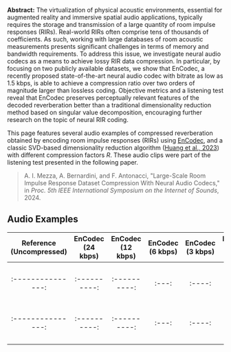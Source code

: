 __Abstract:__ The virtualization of physical acoustic environments, essential for augmented reality and immersive spatial audio applications, typically requires the storage and transmission of a large quantity of room impulse responses (RIRs). Real-world RIRs often comprise tens of thousands of coefficients. As such, working with large databases of room acoustic measurements presents significant challenges in terms of memory and bandwidth requirements. To address this issue, we investigate neural audio codecs as a means to achieve lossy RIR data compression. In particular, by focusing on two publicly available datasets, we show that EnCodec, a recently proposed state-of-the-art neural audio codec with bitrate as low as 1.5 kbps, is able to achieve a compression ratio over two orders of magnitude larger than lossless coding. Objective metrics and a listening test reveal that EnCodec preserves perceptually relevant features of the decoded reverberation better than a traditional dimensionality reduction method based on singular value decomposition, encouraging further research on the topic of neural RIR coding. 

This page features several audio examples of compressed reverberation obtained by encoding room impulse responses (RIRs) using [EnCodec](https://github.com/facebookresearch/encodec), and a classic SVD-based dimensionality reduction algorithm ([Huang et al., 2023](https://doi.org/10.1109/LSP.2023.3306619)) with different compression factors _R_.
These audio clips were part of the listening test presented in the following paper.

> A. I. Mezza, A. Bernardini, and F. Antonacci, "Large-Scale Room Impulse Response Dataset Compression With Neural Audio Codecs," in *Proc. 5th IEEE International Symposium on the Internet of Sounds*, 2024.

## Audio Examples

| Reference (Uncompressed) | EnCodec (24 kbps) | EnCodec (12 kbps) | EnCodec (6 kbps) | EnCodec (3 kbps) | EnCodec (1.5 kbps) |  SVD (R=16)  | SVD (R=8) | SVD (R=4) |
| :---------------: | :----------: | :----------: | :---: | :----: | :----: | :---: | :-----: | :------------: |
| <audio  preload="auto" style="width: 90px"><source src="audio/reference/p300-reference.wav" type="audio/mpeg">Your browser does not support the audio element.</audio> | <audio  preload="auto" style="width: 90px"><source src="audio/encodec/p300-24kbps.wav" type="audio/mpeg">Your browser does not support the audio element.</audio> | <audio  preload="auto" style="width: 90px"><source src="audio/encodec/p300-12kbps.wav" type="audio/mpeg">Your browser does not support the audio element.</audio> | <audio  preload="auto" style="width: 90px"><source src="audio/encodec/p300-6kbps.wav" type="audio/mpeg">Your browser does not support the audio element.</audio> | <audio  preload="auto" style="width: 90px"><source src="audio/encodec/p300-3kbps.wav" type="audio/mpeg">Your browser does not support the audio element.</audio>| <audio  preload="auto" style="width: 90px"><source src="audio/encodec/p300-1.5kbps.wav" type="audio/mpeg">Your browser does not support the audio element.</audio>|  <audio  preload="auto" style="width: 90px"><source src="audio/svd/p300-R=16.wav" type="audio/mpeg">Your browser does not support the audio element.</audio>| <audio  preload="auto" style="width: 90px"><source src="audio/svd/p300-R=8.wav" type="audio/mpeg">Your browser does not support the audio element.</audio>| <audio  preload="auto" style="width: 90px"><source src="audio/svd/p300-R=4.wav" type="audio/mpeg">Your browser does not support the audio element.</audio>|
| :---------------: | :----------: | :----------: | :---: | :----: | :----: | :---: | :-----: | :------------: |
| <audio  preload="auto" style="width: 90px"><source src="audio/reference/p227-reference.wav" type="audio/mpeg">Your browser does not support the audio element.</audio> | <audio  preload="auto" style="width: 90px"><source src="audio/encodec/p227-24kbps.wav" type="audio/mpeg">Your browser does not support the audio element.</audio> | <audio  preload="auto" style="width: 90px"><source src="audio/encodec/p227-12kbps.wav" type="audio/mpeg">Your browser does not support the audio element.</audio> | <audio  preload="auto" style="width: 90px"><source src="audio/encodec/p227-6kbps.wav" type="audio/mpeg">Your browser does not support the audio element.</audio> | <audio  preload="auto" style="width: 90px"><source src="audio/encodec/p2273kbps.wav" type="audio/mpeg">Your browser does not support the audio element.</audio>| <audio  preload="auto" style="width: 90px"><source src="audio/encodec/p227-1.5kbps.wav" type="audio/mpeg">Your browser does not support the audio element.</audio>|  <audio  preload="auto" style="width: 90px"><source src="audio/svd/p227-R=16.wav" type="audio/mpeg">Your browser does not support the audio element.</audio>| <audio  preload="auto" style="width: 90px"><source src="audio/svd/p227-R=8.wav" type="audio/mpeg">Your browser does not support the audio element.</audio>| <audio  preload="auto" style="width: 90px"><source src="audio/svd/p227-R=4.wav" type="audio/mpeg">Your browser does not support the audio element.</audio>|
| :---------------: | :----------: | :----------: | :---: | :----: | :----: | :---: | :-----: | :------------: |
| <audio  preload="auto" style="width: 90px"><source src="audio/reference/DontMeanAthing_Sax-reference.wav" type="audio/mpeg">Your browser does not support the audio element.</audio> | <audio  preload="auto" style="width: 90px"><source src="audio/encodec/DontMeanAthing_Sax-24kbps.wav" type="audio/mpeg">Your browser does not support the audio element.</audio> | <audio  preload="auto" style="width: 90px"><source src="audio/encodec/DontMeanAthing_Sax-12kbps.wav" type="audio/mpeg">Your browser does not support the audio element.</audio> | <audio  preload="auto" style="width: 90px"><source src="audio/encodec/DontMeanAthing_Sax-6kbps.wav" type="audio/mpeg">Your browser does not support the audio element.</audio> | <audio  preload="auto" style="width: 90px"><source src="audio/encodec/DontMeanAthing_Sax-3kbps.wav" type="audio/mpeg">Your browser does not support the audio element.</audio>| <audio  preload="auto" style="width: 90px"><source src="audio/encodec/DontMeanAthing_Sax-1.5kbps.wav" type="audio/mpeg">Your browser does not support the audio element.</audio>|  <audio  preload="auto" style="width: 90px"><source src="audio/svd/DontMeanAthing_Sax-R=16.wav" type="audio/mpeg">Your browser does not support the audio element.</audio>| <audio  preload="auto" style="width: 90px"><source src="audio/svd/DontMeanAthing_Sax-R=8.wav" type="audio/mpeg">Your browser does not support the audio element.</audio>| <audio  preload="auto" style="width: 90px"><source src="audio/svd/DontMeanAthing_Sax-R=4.wav" type="audio/mpeg">Your browser does not support the audio element.</audio>|
